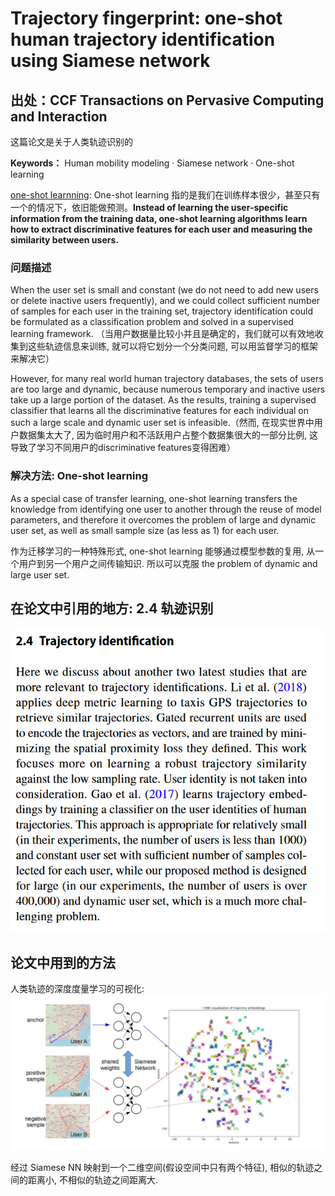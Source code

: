 # Trajectory fingerprint: one-shot human trajectory identification using Siamese network

## 出处：CCF Transactions on Pervasive Computing and Interaction

这篇论文是关于人类轨迹识别的

**Keywords：** Human mobility modeling · Siamese network · One-shot learning

[one-shot learnning](https://blog.csdn.net/junbaba_/article/details/110218860): One-shot learning 指的是我们在训练样本很少，甚至只有一个的情况下，依旧能做预测。**Instead of learning the user-specific information from the training data, one-shot learning algorithms learn how to extract discriminative features for each user and measuring the similarity between users.**

### 问题描述 
When the user set is small and constant (we do not need to add new users or delete inactive users frequently), and we could collect sufficient number of samples for each user in the training set, trajectory identification could be formulated as a classification problem and solved in a supervised learning framework. （当用户数据量比较小并且是确定的，我们就可以有效地收集到这些轨迹信息来训练, 就可以将它划分一个分类问题, 可以用监督学习的框架来解决它）

However, for many real world human trajectory databases, the sets of users are too large and dynamic, because numerous temporary and inactive users take up a large portion of the dataset. As the results, training a supervised classifier that learns all the discriminative features for each individual on such a large scale and dynamic user set is infeasible.（然而, 在现实世界中用户数据集太大了, 因为临时用户和不活跃用户占整个数据集很大的一部分比例, 这导致了学习不同用户的discriminative features变得困难）

### 解决方法: One-shot learning
As a special case of transfer learning, one-shot learning transfers the knowledge from identifying one user to another through the reuse of model parameters, and therefore it overcomes the problem of large and dynamic user set, as well as small sample size (as less as 1) for each user.

作为迁移学习的一种特殊形式, one-shot learning 能够通过模型参数的复用, 从一个用户到另一个用户之间传输知识. 所以可以克服 the problem of dynamic and large user set.

## 在论文中引用的地方: 2.4 轨迹识别
![](images/2022-09-25-17-34-04.png)

## 论文中用到的方法

人类轨迹的深度度量学习的可视化:
![](images/2022-09-25-17-47-45.png)

经过 Siamese NN 映射到一个二维空间(假设空间中只有两个特征), 相似的轨迹之间的距离小, 不相似的轨迹之间距离大.
